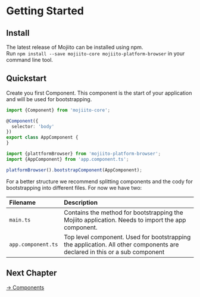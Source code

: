 # Getting Started

## Install
The latest release of Mojiito can be installed using npm.   
Run `npm install --save mojiito-core mojiito-platform-browser` in your command line tool.

## Quickstart

Create you first Component. This component is the start of your application and will be used for bootstrapping.

```typescript
import {Component} from 'mojiito-core';

@Component({
  selector: 'body'
})
export class AppComponent {
}
```

```typescript
import {plattformBrowser} from 'mojiito-platform-browser';
import {AppComponent} from 'app.component.ts';

platformBrowser().bootstrapComponent(AppComponent);
```

For a better structure we recommend splitting components and the cody for bootstrapping into different files. For now we have two:

| Filename  | Description |
| :--- | :--- |
| `main.ts`  | Contains the method for bootstrapping the Mojiito application. Needs to import the app component.  |
| `app.component.ts`  | Top level component. Used for bootstrapping the application. All other components are declared in this or a sub component  |

## Next Chapter
[→ Components](components.md)
